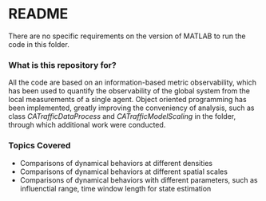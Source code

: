 # README #

There are no specific requirements on the version of MATLAB to run the code in this folder.


### What is this repository for? ###

All the code are based on an information-based metric observability, which has been used to quantify the observability of the global system from the local measurements of a single agent. Object oriented programming has been implemented, greatly improving the conveniency of analysis, such as class *CATrafficDataProcess* and *CATrafficModelScaling* in the folder, through which additional work were conducted.

### Topics Covered 

* Comparisons of dynamical behaviors at different densities
* Comparisons of dynamical behaviors at different spatial scales
* Comparisons of dynamical behaviors with different parameters, such as influenctial range, time window length for state estimation
